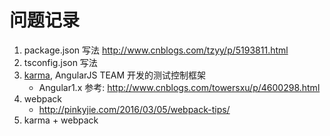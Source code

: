 # 问题记录
1. package.json 写法 http://www.cnblogs.com/tzyy/p/5193811.html
2. tsconfig.json 写法
3. [karma](http://karma-runner.github.io/1.0/index.html), AngularJS TEAM 开发的测试控制框架  
   - Angular1.x 参考: http://www.cnblogs.com/towersxu/p/4600298.html
4. webpack  
   - http://pinkyjie.com/2016/03/05/webpack-tips/
5. karma + webpack  